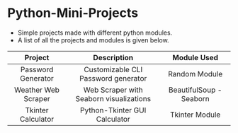 # Python-Mini-Projects
* Simple projects made with different python modules.
* A list of all the projects and modules is given below.

| Project | Description | Module Used
:--: | :--: | :--:
Password Generator | Customizable CLI Password generator | Random Module
Weather Web Scraper | Web Scraper with Seaborn visualizations | BeautifulSoup - Seaborn
Tkinter Calculator | Python-Tkinter GUI Calculator | Tkinter Module
